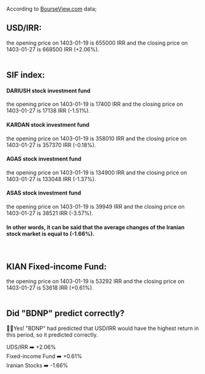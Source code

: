 According to [BourseView.com](https://www.bourseview.com/) data;
## USD/IRR:
the opening price on 1403-01-19 is 655000 IRR and the closing price on 1403-01-27 is 668500 IRR (+2.06%).  
<br />
## SIF index:
#### DARIUSH stock investment fund
the opening price on 1403-01-19 is 17400 IRR and the closing price on 1403-01-27 is 17138 IRR (-1.51%).
#### KARDAN stock investment fund
the opening price on 1403-01-19 is 358010 IRR and the closing price on 1403-01-27 is 357370 IRR (-0.18%).
#### AGAS stock investment fund
the opening price on 1403-01-19 is 134900 IRR and the closing price on 1403-01-27 is 133048 IRR (-1.37%).
#### ASAS stock investment fund
the opening price on 1403-01-19 is 39949 IRR and the closing price on 1403-01-27 is 38521 IRR (-3.57%).

#### In other words, it can be said that the average changes of the Iranian stock market is equal to (-1.66%).  
<br />

## KIAN Fixed-income Fund:
the opening price on 1403-01-19 is 53292 IRR and the closing price on 1403-01-27 is 53618 IRR (+0.61%).  
<br />
## Did "BDNP" predict correctly?
💪🏻Yes!
"BDNP" had predicted that USD/IRR would have the highest return in this period, so it predicted correctly.

UDS/IRR ➡️ +2.06%  
Fixed-income Fund ➡️ +0.61%  
Iranian Stocks ➡️ -1.66%


